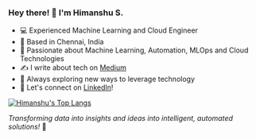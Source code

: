 ### Hey there! 👋 I'm Himanshu S.

- 💻 Experienced Machine Learning and Cloud Engineer
- 📍 Based in Chennai, India
- 🌱 Passionate about Machine Learning, Automation, MLOps and Cloud Technologies
- ✍️ I write about tech on [Medium](https://himanshuxd.medium.com/)
- 🌟 Always exploring new ways to leverage technology
- 🤝 Let's connect on [LinkedIn](https://linkedin.com/in/himanshuxd)!

[![Himanshu's Top Langs](https://github-readme-stats.vercel.app/api/top-langs/?username=himanshuxd&show_icons=true&theme=radical&hide_progress=true)](https://github.com/himanshuxd/github-readme-stats)

*Transforming data into insights and ideas into intelligent, automated solutions!* 🤖
